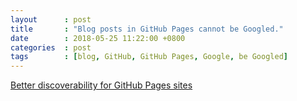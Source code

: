 ```yaml
---
layout      : post
title       : "Blog posts in GitHub Pages cannot be Googled."
date        : 2018-05-25 11:22:00 +0800
categories  : post
tags        : [blog, GitHub, GitHub Pages, Google, be Googled]
---
```


[Better discoverability for GitHub Pages sites](https://blog.github.com/2016-05-10-better-discoverability-for-github-pages-sites/)
